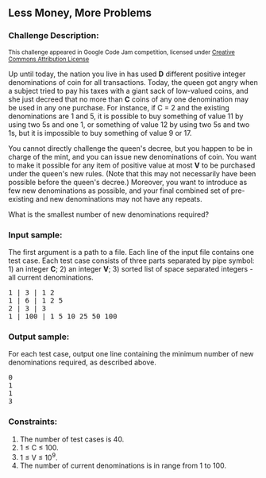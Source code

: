 <h2>Less Money, More Problems</h2>

<h3>Challenge Description:</h3>

<p>
<small>This challenge appeared in Google Code Jam competition, licensed under
<a href="http://creativecommons.org/licenses/by/3.0/">Creative Commons Attribution License</a></small>
</p>

<p>
    Up until today, the nation you live in has used <strong>D</strong> different positive integer denominations of coin for
    all transactions. Today, the queen got angry when a subject tried to pay his taxes with a giant sack of low-valued coins,
    and she just decreed that no more than <strong>C</strong> coins of any one denomination may be used in any one purchase.
    For instance, if C = 2 and the existing denominations are 1 and 5, it is possible to buy something of value 11 by using
    two 5s and one 1, or something of value 12 by using two 5s and two 1s, but it is impossible to buy something of
    value 9 or 17.
</p>
<p>
    You cannot directly challenge the queen&apos;s decree, but you happen to be in charge of the mint, and you can issue new
    denominations of coin. You want to make it possible for any item of positive value at most <strong>V</strong> to be
    purchased under the queen&apos;s new rules. (Note that this may not necessarily have been possible before the queen&apos;s
    decree.) Moreover, you want to introduce as few new denominations as possible, and your final combined set of
    pre-existing and new denominations may not have any repeats.
</p>
<p>
    What is the smallest number of new denominations required?
</p>

<h3>Input sample:</h3>

<p>
    The first argument is a path to a file. Each line of the input file contains one test case. Each test case consists
    of three parts separated by pipe symbol: 1) an integer <strong>C</strong>; 2) an integer <strong>V</strong>;
    3) sorted list of space separated integers - all current denominations.
</p>

<pre class="description-input-output">1 | 3 | 1 2
1 | 6 | 1 2 5
2 | 3 | 3
1 | 100 | 1 5 10 25 50 100</pre>

<h3>Output sample:</h3>

<p>
    For each test case, output one line containing the minimum number of new denominations required, as described above.
</p>

<pre class="description-input-output">0
1
1
3</pre>

<h3>Constraints:</h3>
<ol>
<li>The number of test cases is 40.</li>
<li>1 &#x2264; C &#x2264; 100.</li>
<li>1 &#x2264; V &#x2264; 10<sup>9</sup>.</li>
<li>The number of current denominations is in range from 1 to 100.</li>
</ol>